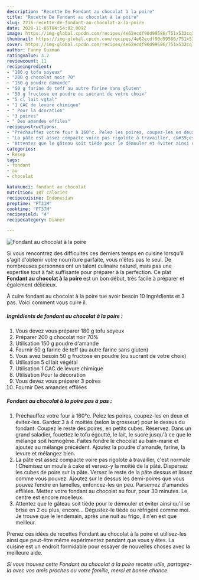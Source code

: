 ```yaml
---
description: "Recette De Fondant au chocolat à la poire"
title: "Recette De Fondant au chocolat à la poire"
slug: 2216-recette-de-fondant-au-chocolat-a-la-poire
date: 2020-11-05T04:54:02.009Z
image: https://img-global.cpcdn.com/recipes/4e62ecdf90d99586/751x532cq70/fondant-au-chocolat-a-la-poire-photo-principale-de-la-recette.jpg
thumbnail: https://img-global.cpcdn.com/recipes/4e62ecdf90d99586/751x532cq70/fondant-au-chocolat-a-la-poire-photo-principale-de-la-recette.jpg
cover: https://img-global.cpcdn.com/recipes/4e62ecdf90d99586/751x532cq70/fondant-au-chocolat-a-la-poire-photo-principale-de-la-recette.jpg
author: Fanny Guzman
ratingvalue: 3.2
reviewcount: 11
recipeingredient:
- "180 g tofu soyeux"
- "200 g chocolat noir 70"
- "150 g poudre damande"
- "50 g farine de teff au autre farine sans gluten"
- "50 g fructose en poudre ou sucrant de votre choix"
- "5 cl lait vgtal"
- "1 CAC de levure chimique"
- " Pour la dcoration"
- "3 poires"
- " Des amandes effiles"
recipeinstructions:
- "Préchauffez votre four à 160°c. Pelez les poires, coupez-les en deux et évitez-les. Gardez 3 à 4 moitiés (selon la grosseur) pour le dessus du fondant. Coupez le reste des poires, en petits cubes. Réservez. Dans un grand saladier, fouettez le tofu égoutté, le lait, le sucre jusqu&#39;à ce que le mélange soit homogène. Faites fondre le chocolat au bain-marie et ajoutez au mélange précédent. Ajoutez la poudre d&#39;amande, farine, la levure et mélangez bien."
- "La pâte est assez compacte voire pas rigolote à travailler, c&#39;est normale ! Chemisez un moule à cake et versez-y la moitié de la pâte. Dispersez les cubes de poire sur la pâte. Versez le reste de la pâte dessus et lissez comme vous pouvez. Ajoutez sur le dessus les demi-poires que vous pouvez fendre en lamelles, enfoncez-les un peu. Parsemez d&#39;amandes effilées. Mettez votre fondant au chocolat au four, pour 30 minutes. Le centre est encore moelleux."
- "Attentez que le gâteau soit tiède pour le démouler et éviter ainsi qu&#39;il se brise en 2 ou plus, encore... Dégustez-le tiède ou réfrigéré comme moi. Je trouve que le lendemain, après une nuit au frigo, il n&#39;en est que meilleur."
categories:
- Resep
tags:
- fondant
- au
- chocolat

katakunci: fondant au chocolat 
nutrition: 187 calories
recipecuisine: Indonesian
preptime: "PT31M"
cooktime: "PT37M"
recipeyield: "4"
recipecategory: Dinner

---
```



![Fondant au chocolat à la poire](https://img-global.cpcdn.com/recipes/4e62ecdf90d99586/751x532cq70/fondant-au-chocolat-a-la-poire-photo-principale-de-la-recette.jpg)

Si vous rencontrez des difficultés ces derniers temps en cuisine lorsqu'il s'agit d'obtenir votre nourriture parfaite, vous n'êtes pas le seul. De nombreuses personnes ont un talent culinaire naturel, mais pas une expertise tout à fait suffisante pour préparer à la perfection. Ce plat <strong> Fondant au chocolat à la poire </strong> est un bon début, très facile à préparer et également délicieux.

<!--inarticleads1-->

À cuire fondant au chocolat à la poire tue avoir besoin 10 Ingrédients et 3 pas. Voici comment vous cuire il.

##### Ingrédients de fondant au chocolat à la poire :

1. Vous devez vous préparer 180 g tofu soyeux
1. Préparer 200 g chocolat noir 70%
1. Utilisation 150 g poudre d&#39;amande
1. Fournir 50 g farine de teff (au autre farine sans gluten)
1. Vous avez besoin 50 g fructose en poudre (ou sucrant de votre choix)
1. Utilisation 5 cl lait végétal
1. Utilisation 1 CAC de levure chimique
1. Utilisation  Pour la décoration
1. Vous devez vous préparer 3 poires
1. Fournir  Des amandes effilées




<!--inarticleads2-->

##### Fondant au chocolat à la poire pas à pas :

1. Préchauffez votre four à 160°c. Pelez les poires, coupez-les en deux et évitez-les. Gardez 3 à 4 moitiés (selon la grosseur) pour le dessus du fondant. Coupez le reste des poires, en petits cubes. Réservez. Dans un grand saladier, fouettez le tofu égoutté, le lait, le sucre jusqu&#39;à ce que le mélange soit homogène. Faites fondre le chocolat au bain-marie et ajoutez au mélange précédent. Ajoutez la poudre d&#39;amande, farine, la levure et mélangez bien.
1. La pâte est assez compacte voire pas rigolote à travailler, c&#39;est normale ! Chemisez un moule à cake et versez-y la moitié de la pâte. Dispersez les cubes de poire sur la pâte. Versez le reste de la pâte dessus et lissez comme vous pouvez. Ajoutez sur le dessus les demi-poires que vous pouvez fendre en lamelles, enfoncez-les un peu. Parsemez d&#39;amandes effilées. Mettez votre fondant au chocolat au four, pour 30 minutes. Le centre est encore moelleux.
1. Attentez que le gâteau soit tiède pour le démouler et éviter ainsi qu&#39;il se brise en 2 ou plus, encore... Dégustez-le tiède ou réfrigéré comme moi. Je trouve que le lendemain, après une nuit au frigo, il n&#39;en est que meilleur.




<!--inarticleads1-->

<p>
Prenez ces idées de recettes Fondant au chocolat à la poire et utilisez-les ainsi que peut-être même expérimentez pendant que vous y êtes. La cuisine est un endroit formidable pour essayer de nouvelles choses avec la meilleure aide.
</p>

<p>
<i>Si vous trouvez cette Fondant au chocolat à la poire recette utile, partagez-la avec vos amis proches ou votre famille, merci et bonne chance.</i>
</p>
